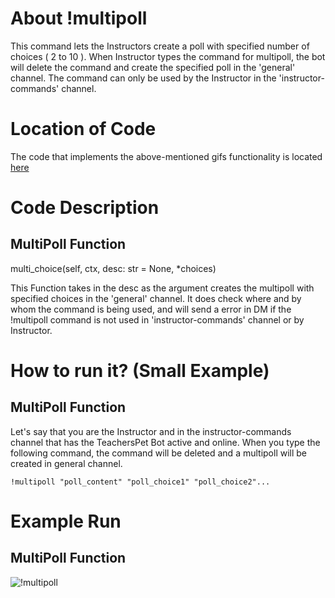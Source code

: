 # About !multipoll
This command lets the Instructors create a poll with specified number of choices ( 2 to 10 ). When Instructor types the command for multipoll, 
the bot will delete the command and create the specified poll in the 'general' channel. The command can only be used by the Instructor in the 'instructor-commands' channel.

# Location of Code
The code that implements the above-mentioned gifs functionality is located [here](https://github.com/War-Keeper/TeachersPetBot/blob/main/cogs/polling.py)

# Code Description
## MultiPoll Function

multi_choice(self, ctx, desc: str = None, *choices)

This Function takes in the desc as the argument creates the multipoll with specified choices in the 'general' channel. 
It does check where and by whom the command is being used, and will send a error in DM if the !multipoll command is not used in 'instructor-commands' channel or by Instructor.

# How to run it? (Small Example)
## MultiPoll Function
Let's say that you are the Instructor and in the instructor-commands channel that has the TeachersPet Bot active and online. 
When you type the following command, the command will be deleted and a multipoll will be created in general channel.
```
!multipoll "poll_content" "poll_choice1" "poll_choice2"...
```

# Example Run
## MultiPoll Function
![!multipoll](https://github.com/War-Keeper/TeachersPetBot/blob/main/images/gifs/polling/multipoll.gif)